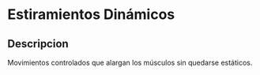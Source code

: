 # Estiramientos Dinámicos

## Descripcion
Movimientos controlados que alargan los músculos sin quedarse estáticos.